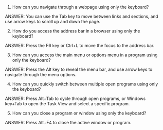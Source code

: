 

1. How can you navigate through a webpage using only the keyboard?

ANSWER: You can use the Tab key to move between links and sections, and use arrow keys to scroll up and down the page.

2. How do you access the address bar in a browser using only the keyboard?

ANSWER: Press the F6 key or Ctrl+L to move the focus to the address bar.

3. How can you access the main menu or options menu in a program using only the keyboard?

ANSWER: Press the Alt key to reveal the menu bar, and use arrow keys to navigate through the menu options.

4. How can you quickly switch between multiple open programs using only the keyboard?

ANSWER: Press Alt+Tab to cycle through open programs, or Windows key+Tab to open the Task View and select a specific program.

5. How can you close a program or window using only the keyboard?

ANSWER: Press Alt+F4 to close the active window or program.